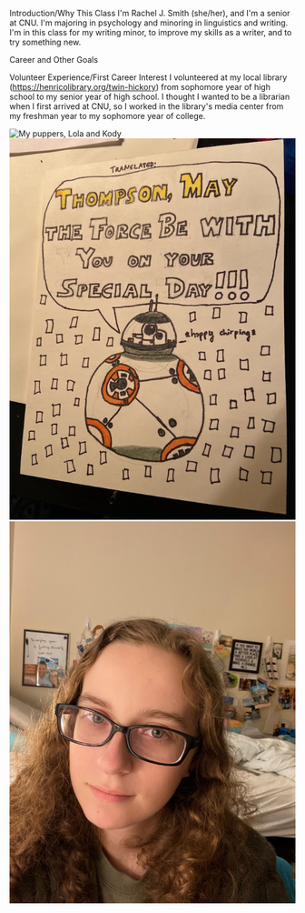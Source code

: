 Introduction/Why This Class
I'm Rachel J. Smith (she/her), and I'm a senior at CNU. I'm majoring in psychology and minoring in linguistics and writing. I'm in this class for my writing minor, to improve my skills as a writer, and to try something new.

Career and Other Goals




Volunteer Experience/First Career Interest
I volunteered at my local library (https://henricolibrary.org/twin-hickory) from sophomore year of high school to my senior year of high school. I thought I wanted to be a librarian when I first arrived at CNU, so I worked in the library's media center from my freshman year to my sophomore year of college. 



![My puppers, Lola and Kody](https://user-images.githubusercontent.com/112146112/187336857-bbbb095b-ab01-4f98-989c-0958225dee01.jpg)
![My custom Star Wars card for my friend Thompson's birthday](https://github.com/RachelJess124/RachelJess124/blob/main/images/card.jpg)
![Me!](https://github.com/RachelJess124/RachelJess124/blob/main/images/profile.JPG)
